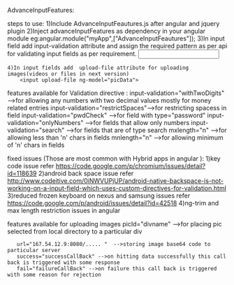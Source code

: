 AdvanceInputFeatures:

steps to use:
    1)Include AdvanceInputFeautures.js after angular and jquery plugin
    2)Inject advanceInputFeatures as dependency in your angular module
        eg:angular.module("myApp",["AdvanceInputFeautures"]);
    3)In input field add input-validation attribute and assign the required pattern as per api for validating input fields as per requirement.
        <input type="text" input-validation="withTwoDigits" ng-model="data" />
        
    4)In input fields add  upload-file attribute for uploading images(videos or files in next version)    
        <input upload-file ng-model="picData">

features available for Validation directive :
      input-validation="withTwoDigits" -->for allowing any numbers with two decimal values mostly for money related entries
      input-validation="restrictSpaces"-->for restricting spacess in field
      input-validation="pwdCheck"     -->for field with type="password"
      input-validation="onlyNumbers"  -->for fields that allow only numbers
      input-validation="search"       -->for fields that are of type search
      mxlength="n" -->for allowing less than 'n' chars in fields
      mnlength="n" -->for allowing  minimum of 'n' chars in fields
      
      
fixed issues (Those are most common with Hybrid apps in angular ):
   1)key code issue refer https://code.google.com/p/chromium/issues/detail?id=118639
   2)android back space issue refer http://www.codeitive.com/0iNWVUPjUP/android-native-backspace-is-not-working-on-a-input-field-which-uses-custom-directives-for-validation.html
   3)reduced frozen keyboard on nexus and samsung issues refer https://code.google.com/p/android/issues/detail?id=42518
    4)ng-trim and max length restriction issues in angular
  
  features available for  uploading images
       picId="divname" -->for placing pic selected from local directory to a particular div
       
       
       
      
       url="167.54.12.9:8080/..... "  -->storing image base64 code to particular server
       success="successCallBack" -->on hitting data successfully this call back is triggered with some response
       fail="failureCallBack" -->on failure this call back is triggered with some reason for rejection
        
        
        
        
        

